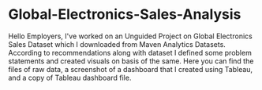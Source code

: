 # Global-Electronics-Sales-Analysis
Hello Employers,
I've worked on an Unguided Project on Global Electronics Sales Dataset which I downloaded from Maven Analytics Datasets.
According to recommendations along with dataset I defined some problem statements and created visuals on basis of the same.
Here you can find the files of raw data, a screenshot of a dashboard that I created using  Tableau, and a copy of Tableau dashboard file.
